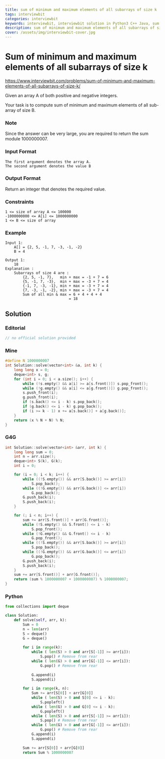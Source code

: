 ```yaml
---
title: sum of minimum and maximum elements of all subarrays of size k
tags: interviewbit
categories: interviewbit
keywords: interviewbit, interviewbit solution in Python3 C++ Java, sum of minimum and maximum elements of all subarrays of size k solution
description: sum of minimum and maximum elements of all subarrays of size k Interviewbit Solution Explained
cover: /assets/img/interviewbit-cover.jpg
---
```


# Sum of minimum and maximum elements of all subarrays of size k

https://www.interviewbit.com/problems/sum-of-minimum-and-maximum-elements-of-all-subarrays-of-size-k/

Given an array A of both positive and negative integers.

Your task is to compute sum of minimum and maximum elements of all sub-array of size B.

### Note

Since the answer can be very large, you are required to return the sum module 1000000007.

### Input Format

```
The first argument denotes the array A.
The second argument denotes the value B
```

### Output Format

Return an integer that denotes the required value.


### Constraints

```
1 <= size of array A <= 100000
-1000000000 <= A[i] <= 1000000000
1 <= B <= size of array
```

###  Example
```
Input 1:
    A[] = {2, 5, -1, 7, -3, -1, -2}
    B = 4
    
Output 1:
    18
Explanation : 
    Subarrays of size 4 are : 
        {2, 5, -1, 7},   min + max = -1 + 7 = 6
        {5, -1, 7, -3},  min + max = -3 + 7 = 4      
        {-1, 7, -3, -1}, min + max = -3 + 7 = 4
        {7, -3, -1, -2}, min + max = -3 + 7 = 4   
        Sum of all min & max = 6 + 4 + 4 + 4 
                             = 18 
```
## Solution

### Editorial
```cpp
// no official solution provided
```

### Mine
```cpp
#define N 1000000007
int Solution::solve(vector<int> &a, int k) {
    long long x = 0;    
    deque<int> s, g;
    for (int i = 0; i < a.size(); i++) {
        while (!s.empty() && a[i] >= a[s.front()]) s.pop_front();
        while (!g.empty() && a[i] <= a[g.front()]) g.pop_front();
        s.push_front(i);
        g.push_front(i);
        if (s.back() <= i - k) s.pop_back();
        if (g.back() <= i - k) g.pop_back();
        if (i >= k - 1) x += a[s.back()] + a[g.back()];
    }
    return (x % N + N) % N;
}
```
### G4G
```cpp
int Solution::solve(vector<int> &arr, int k) {
    long long sum = 0;
    int n = arr.size();
    deque<int> S(k), G(k);
    int i = 0;

    for (i = 0; i < k; i++) {
        while ((!S.empty()) && arr[S.back()] >= arr[i])
            S.pop_back();
        while ((!G.empty()) && arr[G.back()] <= arr[i])
            G.pop_back();
        G.push_back(i);
        S.push_back(i);
    }

    for (; i < n; i++) {
        sum += arr[S.front()] + arr[G.front()];
        while (!S.empty() && S.front() <= i - k)
            S.pop_front();
        while (!G.empty() && G.front() <= i - k)
            G.pop_front();
        while ((!S.empty()) && arr[S.back()] >= arr[i])
            S.pop_back();
        while ((!G.empty()) && arr[G.back()] <= arr[i])
            G.pop_back();
        G.push_back(i);
        S.push_back(i);
    }
    sum += arr[S.front()] + arr[G.front()];
    return (sum % 1000000007 + 1000000007) % 1000000007;
}

```
### Python
```python
from collections import deque 

class Solution:
    def solve(self, arr, k):
        Sum = 0
        n = len(arr)
        S = deque()
        G = deque()
    
        for i in range(k):
            while ( len(S) > 0 and arr[S[-1]] >= arr[i]): 
                S.pop() # Remove from rear 
            while ( len(G) > 0 and arr[G[-1]] <= arr[i]): 
                G.pop() # Remove from rear 
    
            G.append(i)
            S.append(i)
    
        for i in range(k, n):
            Sum += arr[S[0]] + arr[G[0]] 
            while ( len(S) > 0 and S[0] <= i - k): 
                S.popleft() 
            while ( len(G) > 0 and G[0] <= i - k): 
                G.popleft() 
            while ( len(S) > 0 and arr[S[-1]] >= arr[i]): 
                S.pop() # Remove from rear 
            while ( len(G) > 0 and arr[G[-1]] <= arr[i]): 
                G.pop() # Remove from rear 
            G.append(i) 
            S.append(i)
            
        Sum += arr[S[0]] + arr[G[0]]
        return Sum % 1000000007
```
